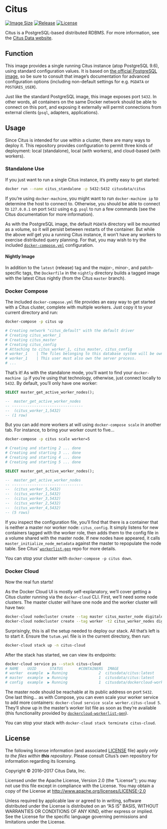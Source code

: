 # Citus

[![Image Size](https://img.shields.io/imagelayers/image-size/citusdata/citus/latest.svg)][image size]
[![Release](https://img.shields.io/github/release/citusdata/docker.svg)][release]
[![License](https://img.shields.io/github/license/citusdata/docker.svg)][license]

Citus is a PostgreSQL-based distributed RDBMS. For more information, see the [Citus Data website][citus data].

## Function

This image provides a single running Citus instance (atop PostgreSQL 9.6), using standard configuration values. It is based on [the official PostgreSQL image][docker-postgres], so be sure to consult that image’s documentation for advanced configuration options (including non-default settings for e.g. `PGDATA` or `POSTGRES_USER`).

Just like the standard PostgreSQL image, this image exposes port `5432`. In other words, all containers on the same Docker network should be able to connect on this port, and exposing it externally will permit connections from external clients (`psql`, adapters, applications).

## Usage

Since Citus is intended for use within a cluster, there are many ways to deploy it. This repository provides configuration to permit three kinds of deployment: local (standalone), local (with workers), and cloud-based (with workers).

### Standalone Use

If you just want to run a single Citus instance, it’s pretty easy to get started:

```bash
docker run --name citus_standalone -p 5432:5432 citusdata/citus
```

If you’re using `docker-machine`, you might want to run `docker-machine ip` to determine the host to connect to. Otherwise, you should be able to connect to `127.0.0.1` on port `5432` using e.g. `psql` to run a few commands (see the Citus documentation for more information).

As with the PostgreSQL image, the default `PGDATA` directory will be mounted as a volume, so it will persist between restarts of the container. But while the above _will_ get you a running Citus instance, it won’t have any workers to exercise distributed query planning. For that, you may wish to try the included [`docker-compose.yml`][compose-config] configuration.

#### Nightly Image

In addition to the `latest` (release) tag and the major-, minor-, and patch-specific tags, the `Dockerfile` in the `nightly` directory builds a tagged image with the latest Citus nightly (from the Citus `master` branch).

### Docker Compose

The included `docker-compose.yml` file provides an easy way to get started with a Citus cluster, complete with multiple workers. Just copy it to your current directory and run:

```bash
docker-compose -p citus up

# Creating network "citus_default" with the default driver
# Creating citus_worker_1
# Creating citus_master
# Creating citus_config
# Attaching to citus_worker_1, citus_master, citus_config
# worker_1    | The files belonging to this database system will be owned by user "postgres".
# worker_1    | This user must also own the server process.
# ...
```

That’s it! As with the standalone mode, you’ll want to find your `docker-machine ip` if you’re using that technology, otherwise, just connect locally to `5432`. By default, you’ll only have one worker:

```sql
SELECT master_get_active_worker_nodes();

--  master_get_active_worker_nodes
-- --------------------------------
--  (citus_worker_1,5432)
-- (1 row)
```

But you can add more workers at will using `docker-compose scale` in another tab. For instance, to bring your worker count to five…

```bash
docker-compose -p citus scale worker=5

# Creating and starting 2 ... done
# Creating and starting 3 ... done
# Creating and starting 4 ... done
# Creating and starting 5 ... done
```

```sql
SELECT master_get_active_worker_nodes();

--  master_get_active_worker_nodes
-- --------------------------------
--  (citus_worker_5,5432)
--  (citus_worker_1,5432)
--  (citus_worker_3,5432)
--  (citus_worker_2,5432)
--  (citus_worker_4,5432)
-- (5 rows)
```

If you inspect the configuration file, you’ll find that there is a container that is neither a master nor worker node: `citus_config`. It simply listens for new containers tagged with the worker role, then adds them to the config file in a volume shared with the master node. If new nodes have appeared, it calls `master_initialize_node_metadata` against the master to repopulate the node table. See Citus’ [`workerlist-gen`][workerlist-gen] repo for more details.

You can stop your cluster with `docker-compose -p citus down`.

### Docker Cloud

Now the real fun starts!

As the Docker Cloud UI is mostly self-explanatory, we’ll cover getting a Citus cluster running via the `docker-cloud` CLI. First, we’ll need some node clusters. The master cluster will have one node and the worker cluster will have two:

```bash
docker-cloud nodecluster create --tag master citus_master_node digitalocean nyc1 2gb
docker-cloud nodecluster create --tag worker -t2 citus_worker_nodes digitalocean nyc1 1gb
```

Surprisingly, this is all the setup needed to deploy our stack. All that’s left is to start it. Ensure the `tutum.yml` file is in the current directory, then run:

```bash
docker-cloud stack up -n citus-cloud
```

After the stack has started, we can view its endpoints:

```bash
docker-cloud service ps --stack citus-cloud
# NAME    UUID      STATUS       #CONTAINERS  IMAGE                                        DEPLOYED       PUBLIC DNS                                    STACK
# worker  example  ▶ Running              2  citusdata/citus:latest                       2 minutes ago  worker.citus-cloud.examples.svc.dockerapp.io  citus-cloud
# master  example  ▶ Running              1  citusdata/citus:latest                       2 minutes ago  master.citus-cloud.examples.svc.dockerapp.io  citus-cloud
# config  example  ▶ Running              1  citusdata/dockercloud-workerlist-gen:latest  1 minute ago   config.citus-cloud.examples.svc.dockerapp.io  citus-cloud
```

The master node should be reachable at its public address on port `5432`. One last thing… as with Compose, you can even scale your worker service to add more containers: `docker-cloud service scale worker.citus-cloud 5`. They’ll show up in the master’s worker list file as soon as they’re available (this functionality provided by [`dockercloud-workerlist-gen`][dockercloud-workerlist-gen]).

You can stop your stack with `docker-cloud stack terminate citus-cloud`.

## License

The following license information (and associated [LICENSE][license] file) apply _only to the files within **this** repository_. Please consult Citus’s own repository for information regarding its licensing.

Copyright © 2016–2017 Citus Data, Inc.

Licensed under the Apache License, Version 2.0 (the “License”); you may not use this file except in compliance with the License. You may obtain a copy of the License at http://www.apache.org/licenses/LICENSE-2.0

Unless required by applicable law or agreed to in writing, software distributed under the License is distributed on an “AS IS” BASIS, WITHOUT WARRANTIES OR CONDITIONS OF ANY KIND, either express or implied. See the License for the specific language governing permissions and limitations under the License.

[image size]: https://imagelayers.io/?images=citusdata%2Fcitus:latest
[release]: https://github.com/citusdata/docker/releases/latest
[license]: LICENSE
[citus data]: https://www.citusdata.com
[docker-postgres]: https://hub.docker.com/_/postgres/
[compose-config]: docker-compose.yml
[workerlist-gen]: https://github.com/citusdata/workerlist-gen
[dockercloud-workerlist-gen]: https://github.com/citusdata/dockercloud-workerlist-gen
